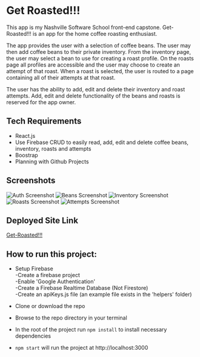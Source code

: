# Get Roasted!!!
This app is my Nashville Software School front-end capstone. Get-Roasted!!! is an app for the home coffee roasting enthusiast.

The app provides the user with a selection of coffee beans. The user may then add coffee beans to their private inventory. From the inventory page, the user may select a bean to use for creating a roast profile. On the roasts page all profiles are accessible and the user may choose to create an attempt of that roast. When a roast is selected, the user is routed to a page containing all of their attempts at that roast.

The user has the ability to add, edit and delete their inventory and roast attempts. Add, edit and delete functionality of the beans and roasts is reserved for the app owner.

## Tech Requirements
* React.js
* Use Firebase CRUD to easily read, add, edit and delete coffee beans, inventory, roasts and attempts
* Boostrap
* Planning with Github Projects

## Screenshots
![Auth Screenshot](./images/get-roasted-auth-view.png)
![Beans Screenshot](./images/get-roasted-beans-view.png)
![Inventory Screenshot](./images/get-roasted-inventory-view.png)
![Roasts Screenshot](./images/get-roasted-roasts-view.png)
![Attempts Screenshot](./images/get-roasted-attemps-view.png)

## Deployed Site Link
[Get-Roasted!!!](https://get-roasted-228b6.firebaseapp.com/)

## How to run this project:

* Setup Firebase  
  -Create a firebase project  
  -Enable 'Google Authentication'  
  -Create a Firebase Realtime Database (Not Firestore)  
  -Create an apiKeys.js file (an example file exists in the 'helpers' folder)  

* Clone or download the repo

* Browse to the repo directory in your terminal

* In the root of the project run ```npm install``` to install necessary dependencies

* ```npm start``` will run the project at http://localhost:3000

